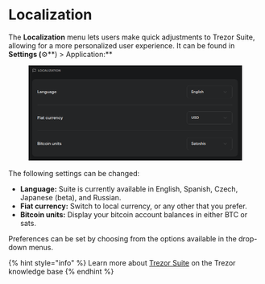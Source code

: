 # Localization

The **Localization** menu lets users make quick adjustments to Trezor Suite, allowing for a more personalized user experience. It can be found in **Settings (**⚙️**) > Application:**

<figure><img src="../../../.gitbook/assets/localization.png" alt=""><figcaption></figcaption></figure>

The following settings can be changed:

* **Language:** Suite is currently available in English, Spanish, Czech, Japanese (beta), and Russian.
* **Fiat currency:** Switch to local currency, or any other that you prefer.
* **Bitcoin units:** Display your bitcoin account balances in either BTC or sats.

Preferences can be set by choosing from the options available in the drop-down menus.&#x20;

{% hint style="info" %}
Learn more about [Trezor Suite](https://trezor.io/learn/a/trezor-suite-app-settings) on the Trezor knowledge base&#x20;
{% endhint %}
